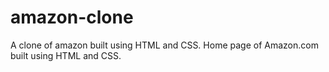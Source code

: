 # amazon-clone
A clone of amazon built using HTML and CSS.
Home page of Amazon.com built using HTML and CSS.
